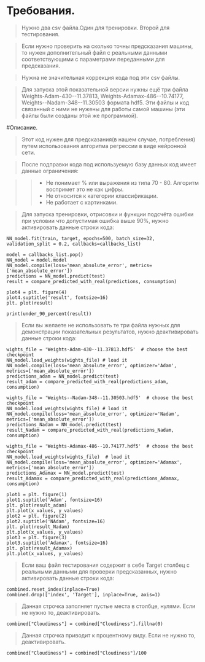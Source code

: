 # Требования.
> Нужно два csv файла.Один для тренировки. Второй для тестирования.

> Если нужно проверить на сколько точны предсказания машины, то нужен дополнительный файл с реальными данными соответствующими с параметрами переданными для предсказания.

> Нужна не значительная коррекция кода под эти csv файлы.

> Для запуска этой показательной версии нужны ещё три файла Weights-Adam-430--11.37813, Weights-Adamax-486--10.74177, Weights--Nadam-348--11.30503 формата hdf5.
Эти файлы и код связанный с ними не нужены для работы самой машины (эти файлы были созданы этой же программой).

#Описание.

> Этот код нужен для предсказания(в нашем случае, потребления) путем использования алгоритма регрессии в виде нейронной сети.

> После подправки кода под используемую базу данных код имеет данные ограничения:

> > - Не понимает % или выражения из типа 70 - 80. Алгоритм воспримет это не как цифры.
> > - Не относится к категории классификации.
> > - Не работает с картинками.

> Для запуска тренировки, отрисовки и функции подсчёта ошибки при условии что допустимая ошибка выше 90%, нужно активировать данные строки кода:

~~~
NN_model.fit(train, target, epochs=500, batch_size=32, validation_split = 0.2, callbacks=callbacks_list)

model = callbacks_list.pop()
NN_model = model.model
NN_model.compile(loss='mean_absolute_error', metrics=['mean_absolute_error'])
predictions = NN_model.predict(test)
result = compare_predicted_with_real(predictions, consumption)

plot4 = plt. figure(4)
plot4.suptitle('result', fontsize=16)
plt. plot(result)

print(under_90_percent(result))
~~~

> Если вы желаете не использовать те три файла нужных для демонстрации показательных результатов, нужно деактивировать данные строки кода:

~~~
wights_file = 'Weights-Adam-430--11.37813.hdf5'  # choose the best checkpoint
NN_model.load_weights(wights_file) # load it
NN_model.compile(loss='mean_absolute_error', optimizer='Adam', metrics=['mean_absolute_error'])
predictions_adam = NN_model.predict(test)
result_adam = compare_predicted_with_real(predictions_adam, consumption)

wights_file = 'Weights--Nadam-348--11.30503.hdf5'  # choose the best checkpoint
NN_model.load_weights(wights_file) # load it
NN_model.compile(loss='mean_absolute_error', optimizer='Nadam', metrics=['mean_absolute_error'])
predictions_Nadam = NN_model.predict(test)
result_Nadam = compare_predicted_with_real(predictions_Nadam, consumption)

wights_file = 'Weights-Adamax-486--10.74177.hdf5'  # choose the best checkpoint
NN_model.load_weights(wights_file)  # load it
NN_model.compile(loss='mean_absolute_error', optimizer='Adamax', metrics=['mean_absolute_error'])
predictions_Adamax = NN_model.predict(test)
result_Adamax = compare_predicted_with_real(predictions_Adamax, consumption)

plot1 = plt. figure(1)
plot1.suptitle('Adam', fontsize=16)
plt. plot(result_adam)
plt.plot(x_values, y_values)
plot2 = plt. figure(2)
plot2.suptitle('NAdam', fontsize=16)
plt. plot(result_Nadam)
plt.plot(x_values, y_values)
plot3 = plt. figure(3)
plot3.suptitle('Adamax', fontsize=16)
plt. plot(result_Adamax)
plt.plot(x_values, y_values)
~~~

> Если ваш файл тестирования содержит в себе Target столбец с реальными данными для проверки предсказанных, нужно активировать данные 
строки кода:

~~~
combined.reset_index(inplace=True)
combined.drop(['index', 'Target'], inplace=True, axis=1)
~~~

> Данная строчка заполняет пустые места в столбце, нулями. Если не нужно то, деактивировать.

~~~
combined["Cloudiness"] = combined["Cloudiness"].fillna(0)
~~~

> Данная строчка приводит к процентному виду. Если не нужно то, деактивировать.

~~~
combined["Cloudiness"] = combined["Cloudiness"]/100
~~~
